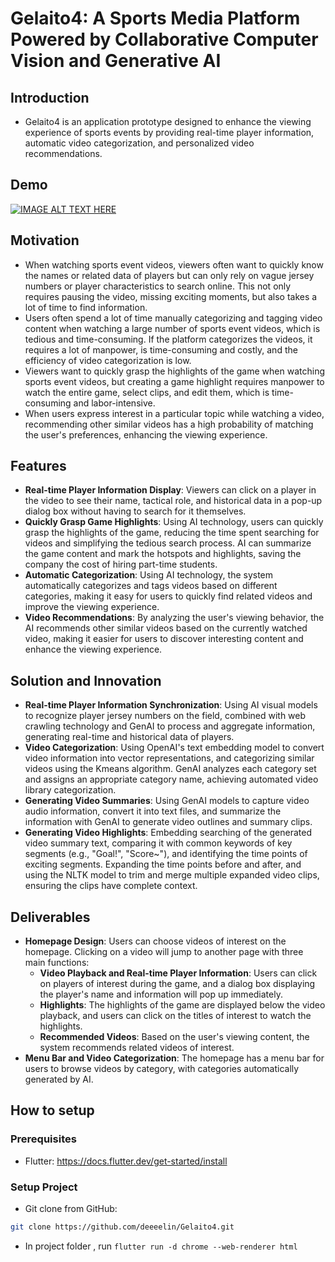 # Gelaito4: A Sports Media Platform Powered by Collaborative Computer Vision and Generative AI

## Introduction
* Gelaito4 is an application prototype designed to enhance the viewing experience of sports events by providing real-time player information, automatic video categorization, and personalized video recommendations.
  
## Demo
[![IMAGE ALT TEXT HERE](https://img.youtube.com/vi/EiodaJCLovs/0.jpg)](https://www.youtube.com/watch?v=EiodaJCLovs)

## Motivation
* When watching sports event videos, viewers often want to quickly know the names or related data of players but can only rely on vague jersey numbers or player characteristics to search online. This not only requires pausing the video, missing exciting moments, but also takes a lot of time to find information.
* Users often spend a lot of time manually categorizing and tagging video content when watching a large number of sports event videos, which is tedious and time-consuming. If the platform categorizes the videos, it requires a lot of manpower, is time-consuming and costly, and the efficiency of video categorization is low.
* Viewers want to quickly grasp the highlights of the game when watching sports event videos, but creating a game highlight requires manpower to watch the entire game, select clips, and edit them, which is time-consuming and labor-intensive.
* When users express interest in a particular topic while watching a video, recommending other similar videos has a high probability of matching the user's preferences, enhancing the viewing experience.

## Features
- **Real-time Player Information Display**: Viewers can click on a player in the video to see their name, tactical role, and historical data in a pop-up dialog box without having to search for it themselves.
- **Quickly Grasp Game Highlights**: Using AI technology, users can quickly grasp the highlights of the game, reducing the time spent searching for videos and simplifying the tedious search process. AI can summarize the game content and mark the hotspots and highlights, saving the company the cost of hiring part-time students.
- **Automatic Categorization**: Using AI technology, the system automatically categorizes and tags videos based on different categories, making it easy for users to quickly find related videos and improve the viewing experience.
- **Video Recommendations**: By analyzing the user's viewing behavior, the AI recommends other similar videos based on the currently watched video, making it easier for users to discover interesting content and enhance the viewing experience.

## Solution and Innovation
- **Real-time Player Information Synchronization**: Using AI visual models to recognize player jersey numbers on the field, combined with web crawling technology and GenAI to process and aggregate information, generating real-time and historical data of players.
- **Video Categorization**: Using OpenAI's text embedding model to convert video information into vector representations, and categorizing similar videos using the Kmeans algorithm. GenAI analyzes each category set and assigns an appropriate category name, achieving automated video library categorization.
- **Generating Video Summaries**: Using GenAI models to capture video audio information, convert it into text files, and summarize the information with GenAI to generate video outlines and summary clips.
- **Generating Video Highlights**: Embedding searching of the generated video summary text, comparing it with common keywords of key segments (e.g., "Goal!", "Score~"), and identifying the time points of exciting segments. Expanding the time points before and after, and using the NLTK model to trim and merge multiple expanded video clips, ensuring the clips have complete context.

## Deliverables
- **Homepage Design**: Users can choose videos of interest on the homepage. Clicking on a video will jump to another page with three main functions:
  - **Video Playback and Real-time Player Information**: Users can click on players of interest during the game, and a dialog box displaying the player's name and information will pop up immediately.
  - **Highlights**: The highlights of the game are displayed below the video playback, and users can click on the titles of interest to watch the highlights.
  - **Recommended Videos**: Based on the user's viewing content, the system recommends related videos of interest.
- **Menu Bar and Video Categorization**: The homepage has a menu bar for users to browse videos by category, with categories automatically generated by AI.
## How to setup
### Prerequisites
* Flutter: https://docs.flutter.dev/get-started/install

### Setup Project
* Git clone from GitHub: 
```bash 
git clone https://github.com/deeeelin/Gelaito4.git
```
* In project folder , run `flutter run -d chrome --web-renderer html`
